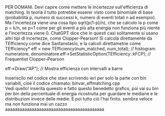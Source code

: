PER DOMANI. 
Devi capire come mettere le incertezze sull'efficienza di matching. In teoria il tutto potrebbe esserer visto come binomiale di base (probabilità p, numero di successi k, numero di eventi totali n ad esempio). Ma l'incertezza viene una cosa tipo sqrt(p(1-p)/n), che se calcolo la p come p = k/n, se p=1 come per gli eventi a più alta energia non funziona più niente e l'incertezza viene 0. 
ChatGPT dice che in questi casi solitamente si usano altri tipi di incertezze, come Clopper-Pearson! Si calcola direttamente da TEfficiency come dice Santanstasio, e la calcoli direttametne come
TEfficiency* eff = new TEfficiency(num_matched, num_total);  // histogram numeratore, denominatore
eff->SetStatisticOption(TEfficiency::kFCP);  // Frequentist Clopper–Pearson

eff->Draw("AP");  // Mostra efficienza con intervalli a barre

Inseriscilo nel codice che stavi scrivendo ieri per solo la parte con bin variabili, cioè il codice chiamato: binvar_effmatching.cpp   
Vedi quello! inserita queesto e fatto questo benedetto grafico, poi vai su bin per bin della percentuale di energia ricostruita per guardare le mediane e le distribuzioni invece delle medie. 
E poi tutto ciò l'hai finito. sembra veloce ma non funziona mai un cazzo aaaaaaaaaaaaaaaaaaaaaaaaaaaaaaaaaaaaaaaaa
